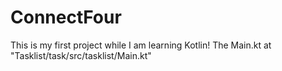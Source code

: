 # ConnectFour
This is my first project while I am learning Kotlin! 
The Main.kt at "Tasklist/task/src/tasklist/Main.kt"
